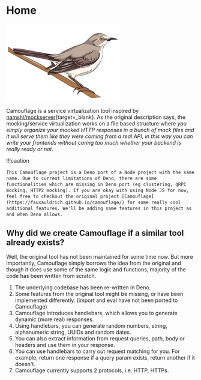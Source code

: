 # Home

<img src="camouflage.png" alt="camouflage.png" width="300"/>

Camouflage is a service virtualization tool inspired by [namshi/mockserver](https://github.com/namshi/mockserver){target=\_blank}. As the original description says, the mocking/service virtualization works on a file based structure where _you simply organize your mocked HTTP responses in a bunch of mock files and it will serve them like they were coming from a real API; in this way you can write your frontends without caring too much whether your backend is really ready or not._

!!!caution

    This Camouflage project is a Deno port of a Node project with the same name. Due to current limitations of Deno, there are some functionalities which are missing in Deno port (eg clustering, gRPC mocking, HTTP2 mocking). If you are okay with using Node JS for now, feel free to checkout the original project [Camouflage](https://fauxauldrich.github.io/camouflage/) for some really cool additional features. We'll be adding same features in this project as and when Deno allows.

## Why did we create Camouflage if a similar tool already exists?

Well, the original tool has not been maintained for some time now. But more importantly, Camouflage simply borrows the idea from the original and though it does use some of the same logic and functions, majority of the code has been written from scratch.

1. The underlying codebase has been re-written in Deno.
2. Some features from the original tool might be missing, or have been implemented differently. (import and eval have not been ported to Camouflage)
3. Camouflage introduces handlebars, which allows you to generate dynamic (more real) responses.
4. Using handlebars, you can generate random numbers, string, alphanumeric string, UUIDs and random dates.
5. You can also extract information from request queries, path, body or headers and use them in your response.
6. You can use handlebars to carry out request matching for you. For example, return one response if a query param exists, return another if it doesn't.
7. Camouflage currently supports 2 protocols, i.e. HTTP, HTTPs.
